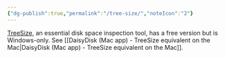 ```yaml
---
{"dg-publish":true,"permalink":"/tree-size/","noteIcon":"2"}
---
```


[TreeSize](https://www.jam-software.com/treesize_free?ca=1), an essential disk space inspection tool, has a free version but is Windows-only. See [[DaisyDisk (Mac app) - TreeSize equivalent on the Mac\|DaisyDisk (Mac app) - TreeSize equivalent on the Mac]].